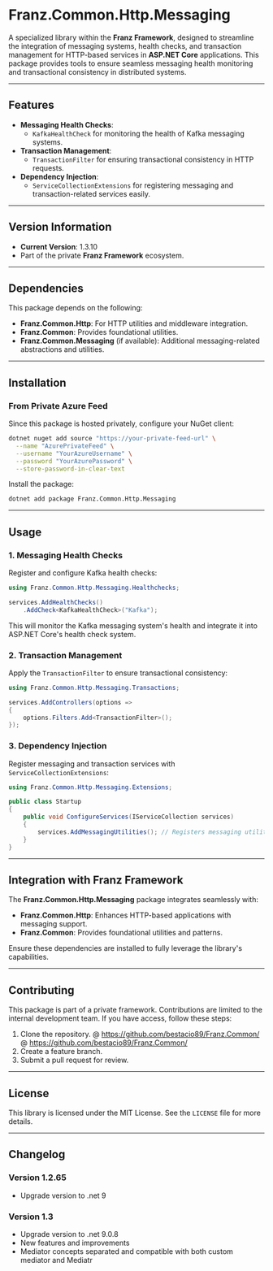 ﻿# **Franz.Common.Http.Messaging**

A specialized library within the **Franz Framework**, designed to streamline the integration of messaging systems, health checks, and transaction management for HTTP-based services in **ASP.NET Core** applications. This package provides tools to ensure seamless messaging health monitoring and transactional consistency in distributed systems.

---

## **Features**

- **Messaging Health Checks**:
  - `KafkaHealthCheck` for monitoring the health of Kafka messaging systems.
- **Transaction Management**:
  - `TransactionFilter` for ensuring transactional consistency in HTTP requests.
- **Dependency Injection**:
  - `ServiceCollectionExtensions` for registering messaging and transaction-related services easily.

---

## **Version Information**

- **Current Version**:  1.3.10
- Part of the private **Franz Framework** ecosystem.

---

## **Dependencies**

This package depends on the following:
- **Franz.Common.Http**: For HTTP utilities and middleware integration.
- **Franz.Common**: Provides foundational utilities.
- **Franz.Common.Messaging** (if available): Additional messaging-related abstractions and utilities.

---

## **Installation**

### **From Private Azure Feed**
Since this package is hosted privately, configure your NuGet client:

```bash
dotnet nuget add source "https://your-private-feed-url" \
  --name "AzurePrivateFeed" \
  --username "YourAzureUsername" \
  --password "YourAzurePassword" \
  --store-password-in-clear-text
```

Install the package:

```bash
dotnet add package Franz.Common.Http.Messaging  
```

---

## **Usage**

### **1. Messaging Health Checks**

Register and configure Kafka health checks:

```csharp
using Franz.Common.Http.Messaging.Healthchecks;

services.AddHealthChecks()
    .AddCheck<KafkaHealthCheck>("Kafka");
```

This will monitor the Kafka messaging system's health and integrate it into ASP.NET Core's health check system.

### **2. Transaction Management**

Apply the `TransactionFilter` to ensure transactional consistency:

```csharp
using Franz.Common.Http.Messaging.Transactions;

services.AddControllers(options =>
{
    options.Filters.Add<TransactionFilter>();
});
```

### **3. Dependency Injection**

Register messaging and transaction services with `ServiceCollectionExtensions`:

```csharp
using Franz.Common.Http.Messaging.Extensions;

public class Startup
{
    public void ConfigureServices(IServiceCollection services)
    {
        services.AddMessagingUtilities(); // Registers messaging utilities and services
    }
}
```

---

## **Integration with Franz Framework**

The **Franz.Common.Http.Messaging** package integrates seamlessly with:
- **Franz.Common.Http**: Enhances HTTP-based applications with messaging support.
- **Franz.Common**: Provides foundational utilities and patterns.

Ensure these dependencies are installed to fully leverage the library's capabilities.

---

## **Contributing**

This package is part of a private framework. Contributions are limited to the internal development team. If you have access, follow these steps:
1. Clone the repository. @ https://github.com/bestacio89/Franz.Common/ @ https://github.com/bestacio89/Franz.Common/
2. Create a feature branch.
3. Submit a pull request for review.

---

## **License**

This library is licensed under the MIT License. See the `LICENSE` file for more details.

---

## **Changelog**

### Version 1.2.65
- Upgrade version to .net 9
### Version 1.3
- Upgrade version to .net 9.0.8
- New features and improvements
- Mediator concepts separated and compatible with both custom mediator and Mediatr
